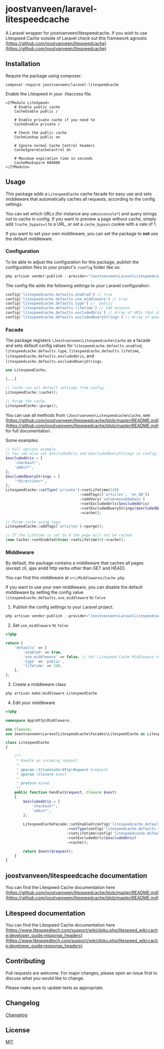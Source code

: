 # joostvanveen/laravel-litespeedcache

A Laravel wrapper for joostvanveen/litespeedcache. If you wish to use Litespeed Cache outside of Laravel check out this framework agnostic [https://github.com/joostvanveen/litespeedcache](https://github.com/joostvanveen/litespeedcache) 

## Installation
Require the package using composer:
```
composer require joostvanveen/laravel-litespeedcache
```

Enable the Litespeed in your .htaccess file.
```
<IfModule LiteSpeed>
    # Enable public cache
    CacheEnable public /
    
    # Enable private cache if you need to
    CacheEnable private /
    
    # Check the public cache
    CacheLookup public on
    
    # Ignore normal Cache Control headers
    CacheIgnoreCacheControl On
    
    # Maximum expiration time in seconds
    CacheMaxExpire 604800
</IfModule>
``` 

## Usage

This package adds a `LitespeedCache` cache facade for easy use and sets middleware that automatically caches all requests, according to the config settings.

You can set which URLs (for instance any `adminconsole*`) and query strings not to cache in config.
If you want to preview a page without cache, simply add `?cache_bypass=1` to a URL, or set a `cache_bypass` cookie with a vale of 1.

If you want to set your own middleware, you can set the package to **not** use the default middleware.
 
### Configuration
To be able to adjust the configuration for this package, publish the configuration files to your project's `/config` folder like so:
```php
php artisan vendor:publish --provider="Joostvanveen\LaravelLitespeedcache\LitespeedCacheServiceProvider" --tag=config
```

The config file adds the following settings to your Laravel configuration:
```php
config('litespeedcache.defaults.enabled') // true
config('litespeedcache.defaults.use_middleware') // true
config('litespeedcache.defaults.type') // 'public'
config('litespeedcache.defaults.lifetime') // 240 minutes
config('litespeedcache.defaults.excludedUris') // Array of URIs that should not be cached, can contain wildcards like '/admin*'
config('litespeedcache.defaults.excludedQueryStrings') // Array of query strings that should not be cached, can contain wildcards like '*utm_source=*'
```

### Facade

The package registers `\Joostvanveen\Litespeedcache\Cache` as a facade and sets default config values for 
`litespeedcache.defaults.enabled`,
`litespeedcache.defaults.type`,
`litespeedcache.defaults.lifetime`,
`litespeedcache.defaults.excludedUris`,
and `litespeedcache.defaults.excludedQueryStrings`.

```php
use LitespeedCache;

[...]

// Cache use all default settings from config.
LitespeedCache::cache();

// Purge the cache
LitespeedCache::purge();
``` 

You can use all methods from `\Joostvanveen\Litespeedcache\Cache`, see [https://github.com/joostvanveen/litespeedcache/blob/master/README.md](https://github.com/joostvanveen/litespeedcache/blob/master/README.md) for full documentation.

Some examples:
```php
// Full options example
// You can also set $excludedUris and $excludedQueryStrings in config.
$excludedUris = [
    'checkout*',
    'admin*',
];
$excludedQueryStrings = [
    '*direction=*',
];
LitespeedCache::setType('private')->setLifetime(120)
                                  ->addTags(['articles', 'en_GB'])
                                  ->addVary('value=mysubdomain')
                                  ->setExcludedUrls($excludedUris)
                                  ->setExcludedQueryStrings($excludedQueryStrings)
                                  ->cache();
                                  
// Purge cache using tags.
LitespeedCache::addTags('articles')->purge();

// If the lifetime is set to 0 the page will not be cached
(new Cache)->setEnabled(true)->setLifetime(0)->cache();
```

### Middleware
By default, the package contains a middleware that caches all pages (except cli, ajax andd http verbs other than GET and HEAD).

You can find this middleware at `src/Middlewares/Cache.php`.

If you want to use your own middleware, you can disable the default middleware by setting the config value `litespeedcache.defaults.use_middleware` to `false`

1. Publish the config settings to your Laravel project.
```php
php artisan vendor:publish --provider="Joostvanveen\LaravelLitespeedcache\LitespeedCacheServiceProvider" --tag=config
```

2. Set `use_middleware` to `false`
```php
<?php

return [
    'defaults' => [
        'enabled' => true, 
        'use_middleware' => false, // Set Litespeed Cache Middleware to inactive
        'type' => 'public', 
        'lifetime' => 240, 
    ],
];
```

3. Create a middleware class
```php
php artisan make:middleware LitespeedCache
``` 

4. Edit your middleware
```php
<?php

namespace App\Http\Middleware;

use Closure;
use Joostvanveen\LaravelLitespeedcache\Facades\LitespeedCache as LitespeedCacheFacade;

class LitespeedCache
{

    /**
     * Handle an incoming request.
     *
     * @param \Illuminate\Http\Request $request
     * @param \Closure $next
     *
     * @return mixed
     */
    public function handle($request, Closure $next)
    {
        $excludedUris = [
            'checkout*',
            'admin*',
        ];
        
        LitespeedCacheFacade::setEnabled(config('litespeedcache.defaults.enabled'))
                            ->setType(config('litespeedcache.defaults.type'))
                            ->setLifetime(config('litespeedcache.defaults.lifetime'))
                            ->setExcludedUrls($excludedUris)
                            ->cache();

        return $next($request);
    }
}
```

## joostvanveen/litespeedcache documentation

You can find the Litespeed Cache documentation here [https://github.com/joostvanveen/litespeedcache/blob/master/README.md](https://github.com/joostvanveen/litespeedcache/blob/master/README.md)

## Litespeed documentation

You can find the Litespeed Cache documentation here [https://www.litespeedtech.com/support/wiki/doku.php/litespeed_wiki:cache:developer_guide:response_headers](https://www.litespeedtech.com/support/wiki/doku.php/litespeed_wiki:cache:developer_guide:response_headers)

## Contributing
Pull requests are welcome. For major changes, please open an issue first to discuss what you would like to change.

Please make sure to update tests as appropriate.

## Changelog
[Changelog](/joostvanveen/litespeedcache/blob/master/CHANGELOG.md)

## License
[MIT](/joostvanveen/litespeedcache/blob/master/LICENSE.md)
